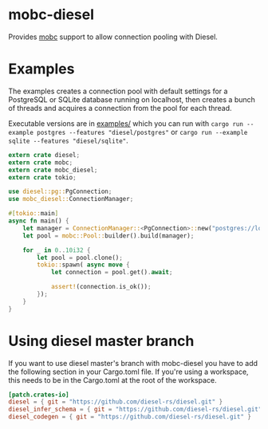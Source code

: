 mobc-diesel
===========

Provides [mobc](https://github.com/importcjj/mobc) support to allow connection pooling with Diesel.

Examples
========

The examples creates a connection pool with default settings for a PostgreSQL or
SQLite database running on localhost, then creates a bunch of threads and
acquires a connection from the pool for each thread.

Executable versions are in [examples/](examples/) which you can run with
`cargo run --example postgres --features "diesel/postgres"` or
`cargo run --example sqlite --features "diesel/sqlite"`.


```rust
extern crate diesel;
extern crate mobc;
extern crate mobc_diesel;
extern crate tokio;

use diesel::pg::PgConnection;
use mobc_diesel::ConnectionManager;

#[tokio::main]
async fn main() {
    let manager = ConnectionManager::<PgConnection>::new("postgres://localhost/");
    let pool = mobc::Pool::builder().build(manager);

    for _ in 0..10i32 {
        let pool = pool.clone();
        tokio::spawn( async move {
            let connection = pool.get().await;

            assert!(connection.is_ok());
        });
    }
}
```

Using diesel master branch
============================

If you want to use diesel master's branch with mobc-diesel you have to add the
following section in your Cargo.toml file. If you're using a workspace, this
needs to be in the Cargo.toml at the root of the workspace.

```toml
[patch.crates-io]
diesel = { git = "https://github.com/diesel-rs/diesel.git" }
diesel_infer_schema = { git = "https://github.com/diesel-rs/diesel.git" }
diesel_codegen = { git = "https://github.com/diesel-rs/diesel.git" }
```

